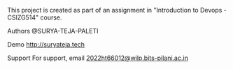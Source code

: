 This project is created as part of an assignment in "Introduction to Devops - CSIZG514" course.

Authors
@SURYA-TEJA-PALETI

Demo
http://suryateja.tech

Support
For support, email 2022ht66012@wilp.bits-pilani.ac.in
